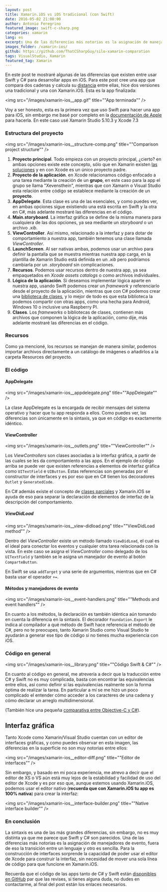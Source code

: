 ```yaml
---
layout: post
title: Xamarin.iOS vs iOS tradicional (con Swift)
date: 2016-05-02 21:00:00
author: Antonio Feregrino
featured_image: swift-c-sharp.png
categories: xamarin
lang: es
excerpt: Una de las diferencias más notorias es la asignación de manejadores de evento, fuera de eso la transición entre un lenguaje y otro es sencilla.
images_folder: /xamarin-ios/
github: https://github.com/ThatCSharpGuy/silo-xamarin-comparation
tags: VisualStudio, Xamarin
featured_tag: Xamarin
---
```


En este post te mostraré algunas de las diferencias que existen entre usar Swift y C# para desarrollar apps en iOS. Para este post cree una app que compara dos cadenas y calcula su <a href="https://es.wikipedia.org/wiki/Distancia_de_Levenshtein" target="_blank" rel="nofollow">distancia</a> entre ellas, hice dos versiones una tradicional y una con Xamarin.iOS. Esta es la app finalizada:
 
<img src="/images/xamarin-ios__app.gif" title=""App terminada"" />
 
Voy a ser honesto, esta es la primera vez que uso Swift para hacer una app para iOS, sin embargo me basé por completo en la <a href="https://developer.apple.com/library/ios/referencelibrary/GettingStarted/DevelopiOSAppsSwift/index.html?utm_source=statuscode&utm_medium=email" target="_blank" rel="nofollow">documentación de Apple</a> para hacerla. En este caso usé Xamarin Studio 5.10.3 y Xcode 7.3

### Estructura del proyecto
<img src="/images/xamarin-ios__structure-comp.png" title=""Comparison project structure"" />

<ol>
	<li><b>Proyecto principal</b>. Todo empieza con un proyecto principal, ¿cierto? en ambas opciones existe este concepto, sólo que en Xamarin existen <a href="../organizacion-codigo-visual-studio">las soluciones</a> y en con Xcode es un único proyecto padre.</li>
   	<li><b>Proyecto de la aplicación</b>. en Xcode relacionamos código enfocado a una tarea mediante la creación de un <b>grupo</b>, en este caso para la app el grupo se llama "Xevensthein", mientras que con Xamarin o Visual Studio esta relación entre código se establece mediante la creación de un <b>proyecto</b>.</li>
  	<li><b>AppDelegate</b>. Esta clase es una de las esenciales, y como puedes ver, en ambas opciones sigue existiendo una está escrita en Swift y la otra en C#, más adelante mostraré las diferencias en el código.</li>
   	<li><b>Main.storyboard</b>. La interfaz gráfica se define de la misma manera para cualquiera de las dos opciones, ya sea mediante un <i>storyboard</i> o un archivo <i>.xib</i>.</li>
   	<li><b>ViewController</b>. Así mismo, relacionado a la interfaz y para dotar de comportamiento a nuestra app, también tenemos una clase llamada <i>ViewController</i>.</li>
   	<li><b>LaunchScreen</b>. Al ser nativas ambas, podemos usar un archivo para definir la pantalla que se muestra mientras nuestra app carga, en la plantilla de Xamarin Studio está definida en un <i>.xib</i> pero podríamos cambiarla por un <i>.storyboard</i> sin complicaciones.</li>  
	<li><b>Recursos</b>. Podemos usar recursos dentro de nuestra app, ya sea empaquetados en <i>Xcode assets catalogs</i> o como archivos individuales.</li>
	<li><b>Lógica de la aplicación</b>. Si deseamos implementar lógica aparte en nuestra app, usando Swift podemos crear un <i>framework</i> y referenciarlo desde el proyecto de la aplicación, mientras que con C# podemos crear una <a href="../que-son-portable-class-library">biblioteca de clases</a>, y lo mejor de todo es que esta biblioteca la podemos compartir con otras apps, como una hecha para Android, Windows 10 o inclusive una Raspberry PI.</li>
	<li><b>Clases</b>. Los <i>frameworks</i> o bibliotecas de clases, contienen más archivos que componen la lógica de la aplicación, como dije, más adelante mostraré las diferencias en el código.</li>
</ol>

### Recursos
Como ya mencioné, los recursos se manejan de manera similar, podemos importar archivos directamente a un catálogo de imágenes o añadirlos a la carpeta Resources del proyecto.

### El código

#### AppDelegate

<img src="/images/xamarin-ios__appdelegate.png" title=""AppDelegate"" />

La clase AppDelegate es la encargada de recibir mensajes del sistema operativo y hacer que tu app responda a ellos. Como puedes ver, las diferencias son únicamente en la sintaxis, ya que en código es exactamente idéntico.

#### ViewController

<img src="/images/xamarin-ios__outlets.png" title=""ViewController"" />

Los *ViewControllers* son clases asociadas a la interfaz gráfica, a partir de las cuales se les da comportamiento a las apps. En el ejemplo de código arriba se puede ver que existen referencias a elementos de interfaz gráfica como `UITextField` e `UIButton`. Estas referencias son generadas por el constructor de interfaces y es por eso que en C# tienen los decoradores `Outlet` y `GeneratedCode`.  

En C# además existe el concepto de <a href="https://msdn.microsoft.com/es-MX/library/wa80x488.aspx?f=255&MSPPError=-2147217396" target="_blank" rel="nofollow">clases parciales</a> y Xamarin.iOS se ayuda  de eso para separar la declaración de elementos de interfaz de la descripción del comportamiento.

##### ViewDidLoad

<img src="/images/xamarin-ios__view-didload.png" title=""ViewDidLoad method"" />

Dentro del *ViewController* existe un método llamado `ViewDidLoad`, el cual es el ideal para conectar los eventos y cualquier otra tarea relacionada con la vista. En este caso se asigna el *ViewController* como delegado de los `UITextField` y también se le asigna un manejador de evento al botón `ComparteButton`. 

En Swift se usa `addTarget` y una serie de argumentos, mientras que en C# basta usar el operador `+=`.

#### Métodos y manejadores de evento

<img src="/images/xamarin-ios__event-handlers.png" title=""Methods and event handlers"" />

En cuanto a los métodos, la declaración es también idéntica aún tomando en cuenta la diferencia en la sintaxis. El decorador `Foundation.Export` le indica al compilador a qué método de Swift hace referencia el método de C#, pero no te preocupes, tanto Xamarin Studio como Visual Studio te ayudarán a generar ese tipo de código si no tienes mucha experiencia con iOS.

### Código en general

<img src="/images/xamarin-ios__library.png" title=""Código Swift & C#"" />

En cuanto al código en general, me atrevería a decir que la traducción entre C# y Swift no es muy complicada, basta con encontrar las equivalencias entre ellos, así como definir si las equivalencias realmente son la forma óptima de realizar la tarea. En particular a mí se me hizo un poco complicado el entender cómo acceder a los caracteres de una cadena y cómo declarar un arreglo multidimensional.

(También hice una pequeña <a href="../c-sharp-obj-c">comparativa entre Objective-C y C#</a>). 

## Interfaz gráfica

Tanto Xcode como Xamarin/Visual Studio cuentan con un editor de interfaces gráficas, y como puedes observar en esta imagen, las diferencias en la superficie no son muy notorias entre ellos:

<img src="/images/xamarin-ios__editor-diff.png" title=""Editor de interfaces"" />

Sin embargo, y basado en mi poca experiencia, me atrevo a decir que el editor de XS o VS aún está muy lejos de la estabilidad y facilidad de uso del editor de Xcode y es por eso que, aunque estemos usando Xamarin.iOS, podemos usar el editor nativo (**recuerda que con Xamarin.iOS tu app es 100% nativa**) para crear la interfaz:

<img src="/images/xamarin-ios__interface-builder.png" title=""Native interface builder"" />

### En conclusión

La sintaxis es una de las más grandes diferencias, sin embargo, no es muy distinta ya que me parece que Swift y C# son parecidos. Una de las diferencias más notorias es la asignación de manejadores de evento, fuera de eso la transición entre un lenguaje y otro es sencilla. Para la construcción de interfaces sorprende la capacidad de poder usar el editor de Xcode para construir la interfaz, sin necesidad de mover una sola línea de código para que funcione en Xamarin.iOS.

Recuerda que el código de las apps tanto de C# y Swift están <a href="https://github.com/ThatCSharpGuy/silo-xamarin-comparation" target="_blank" rel="nofollow">disponibles en GitHub</a> par que las revises, si tienes alguna duda, no dudes en contactarme, al final del post están los enlaces necesarios.

